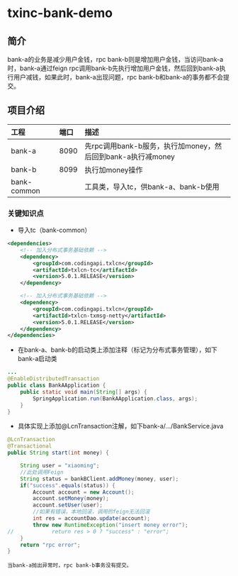 # txinc-bank-demo #

## 简介 ##
bank-a的业务是减少用户金钱，rpc bank-b则是增加用户金钱，当访问bank-a时，bank-a通过feign rpc调用bank-b先执行增加用户金钱，然后回到bank-a执行用户减钱，如果此时，bank-a出现问题，rpc bank-b和bank-a的事务都不会提交。

## 项目介绍 ##

| 工程 | 端口 | 描述 |
|:--|:--|:--|
| bank-a | 8090 | 先rpc调用bank-b服务，执行加money，然后回到bank-a执行减money |
| bank-b | 8099 | 执行加money操作 |
| bank-common |  | 工具类，导入tc，供bank-a、bank-b使用 |

### 关键知识点 ###
- 导入tc（bank-common）
```xml
<dependencies>
    <!-- 加入分布式事务基础依赖 -->
    <dependency>
        <groupId>com.codingapi.txlcn</groupId>
        <artifactId>txlcn-tc</artifactId>
        <version>5.0.1.RELEASE</version>
    </dependency>

    <!-- 加入分布式事务基础依赖 -->
    <dependency>
        <groupId>com.codingapi.txlcn</groupId>
        <artifactId>txlcn-txmsg-netty</artifactId>
        <version>5.0.1.RELEASE</version>
    </dependency>
</dependencies>
```
- 在bank-a、bank-b的启动类上添加注释（标记为分布式事务管理），如下bank-a启动类
```java
...
@EnableDistributedTransaction
public class BankAApplication {
    public static void main(String[] args) {
        SpringApplication.run(BankAApplication.class, args);
    }
}
```
- 具体实现上添加@LcnTransaction注解，如下bank-a/.../BankService.java
```java
@LcnTransaction
@Transactional
public String start(int money) {

    String user = "xiaoming";
    //此处调用Feign
    String status = bankBClient.addMoney(money, user);
    if("success".equals(status)) {
        Account account = new Account();
        account.setMoney(money);
        account.setUser(user);
        //如果有错误，本地回滚，调用的feign无法回滚
        int res = accountDao.update(account);
        throw new RuntimeException("insert money error");
//            return res > 0 ? "success" : "error";
    }
    return "rpc error";
}
```
```当bank-a抛出异常时，rpc bank-b事务没有提交。```